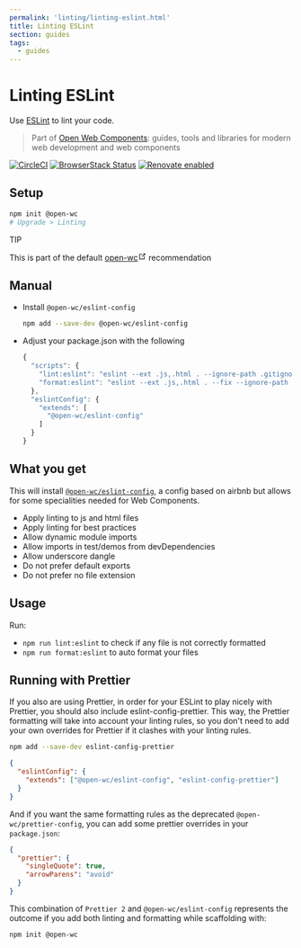 ```yaml
---
permalink: 'linting/linting-eslint.html'
title: Linting ESLint
section: guides
tags:
  - guides
---
```


# Linting ESLint

Use [ESLint](https://eslint.org/) to lint your code.

> Part of [Open Web Components](https://github.com/open-wc/open-wc/): guides, tools and libraries for modern web development and web components

[![CircleCI](https://circleci.com/gh/open-wc/open-wc.svg?style=shield)](https://circleci.com/gh/open-wc/open-wc)
[![BrowserStack Status](https://www.browserstack.com/automate/badge.svg?badge_key=M2UrSFVRang2OWNuZXlWSlhVc3FUVlJtTDkxMnp6eGFDb2pNakl4bGxnbz0tLUE5RjhCU0NUT1ZWa0NuQ3MySFFWWnc9PQ==--86f7fac07cdbd01dd2b26ae84dc6c8ca49e45b50)](https://www.browserstack.com/automate/public-build/M2UrSFVRang2OWNuZXlWSlhVc3FUVlJtTDkxMnp6eGFDb2pNakl4bGxnbz0tLUE5RjhCU0NUT1ZWa0NuQ3MySFFWWnc9PQ==--86f7fac07cdbd01dd2b26ae84dc6c8ca49e45b50)
[![Renovate enabled](https://img.shields.io/badge/renovate-enabled-brightgreen.svg)](https://renovatebot.com/)

## Setup

```bash
npm init @open-wc
# Upgrade > Linting
```

<div class="custom-block tip"><p class="custom-block-title">TIP</p> <p>This is part of the default <a href="https://open-wc.org/" target="_blank" rel="noopener noreferrer">open-wc<svg xmlns="http://www.w3.org/2000/svg" aria-hidden="true" x="0px" y="0px" viewBox="0 0 100 100" width="15" height="15" class="icon outbound"><path fill="currentColor" d="M18.8,85.1h56l0,0c2.2,0,4-1.8,4-4v-32h-8v28h-48v-48h28v-8h-32l0,0c-2.2,0-4,1.8-4,4v56C14.8,83.3,16.6,85.1,18.8,85.1z"></path> <polygon fill="currentColor" points="45.7,48.7 51.3,54.3 77.2,28.5 77.2,37.2 85.2,37.2 85.2,14.9 62.8,14.9 62.8,22.9 71.5,22.9"></polygon></svg></a> recommendation</p></div>

## Manual

- Install `@open-wc/eslint-config`
  ```bash
  npm add --save-dev @open-wc/eslint-config
  ```
- Adjust your package.json with the following
  ```js
  {
    "scripts": {
      "lint:eslint": "eslint --ext .js,.html . --ignore-path .gitignore",
      "format:eslint": "eslint --ext .js,.html . --fix --ignore-path .gitignore"
    },
    "eslintConfig": {
      "extends": [
        "@open-wc/eslint-config"
      ]
    }
  }
  ```

## What you get

This will install [`@open-wc/eslint-config`](https://github.com/open-wc/open-wc/blob/master/packages/eslint-config/index.js), a config based on airbnb but allows for some specialities needed for Web Components.

- Apply linting to js and html files
- Apply linting for best practices
- Allow dynamic module imports
- Allow imports in test/demos from devDependencies
- Allow underscore dangle
- Do not prefer default exports
- Do not prefer no file extension

## Usage

Run:

- `npm run lint:eslint` to check if any file is not correctly formatted
- `npm run format:eslint` to auto format your files

## Running with Prettier

If you also are using Prettier, in order for your ESLint to play nicely with Prettier, you should also include eslint-config-prettier.
This way, the Prettier formatting will take into account your linting rules, so you don't need to add your own overrides for Prettier if it clashes with your linting rules.

```bash
npm add --save-dev eslint-config-prettier
```

```json
{
  "eslintConfig": {
    "extends": ["@open-wc/eslint-config", "eslint-config-prettier"]
  }
}
```

And if you want the same formatting rules as the deprecated `@open-wc/prettier-config`, you can add some prettier overrides in your `package.json`:

```json
{
  "prettier": {
    "singleQuote": true,
    "arrowParens": "avoid"
  }
}
```

This combination of `Prettier 2` and `@open-wc/eslint-config` represents the outcome if you add both linting and formatting while scaffolding with:

```bash
npm init @open-wc
```
